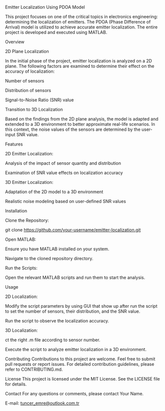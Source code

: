 Emitter Localization Using PDOA Model

This project focuses on one of the critical topics in electronics engineering: determining the localization of emitters. The PDOA (Phase Difference of Arrival) model is utilized to achieve accurate emitter localization. The entire project is developed and executed using MATLAB.

Overview

2D Plane Localization

In the initial phase of the project, emitter localization is analyzed on a 2D plane. The following factors are examined to determine their effect on the accuracy of localization:

Number of sensors

Distribution of sensors

Signal-to-Noise Ratio (SNR) value

Transition to 3D Localization

Based on the findings from the 2D plane analysis, the model is adapted and extended to a 3D environment to better approximate real-life scenarios. In this context, the noise values of the sensors are determined by the user-input SNR value.

Features

2D Emitter Localization:

Analysis of the impact of sensor quantity and distribution

Examination of SNR value effects on localization accuracy

3D Emitter Localization:


Adaptation of the 2D model to a 3D environment

Realistic noise modeling based on user-defined SNR values

Installation

Clone the Repository:


git clone https://github.com/your-username/emitter-localization.git

Open MATLAB:

Ensure you have MATLAB installed on your system.

Navigate to the cloned repository directory.

Run the Scripts:


Open the relevant MATLAB scripts and run them to start the analysis.

Usage

2D Localization:

Modify the script parameters by using GUI that show up after run the script to set the number of sensors, their distribution, and the SNR value.

Run the script to observe the localization accuracy.

3D Localization:

ct the right .m file according to sensor number.

Execute the script to analyze emitter localization in a 3D environment.

Contributing
Contributions to this project are welcome. Feel free to submit pull requests or report issues. For detailed contribution guidelines, please refer to CONTRIBUTING.md.

License
This project is licensed under the MIT License. See the LICENSE file for details.

Contact
For any questions or comments, please contact Your Name.

E-mail: tuncer_emre@outlook.com.tr
